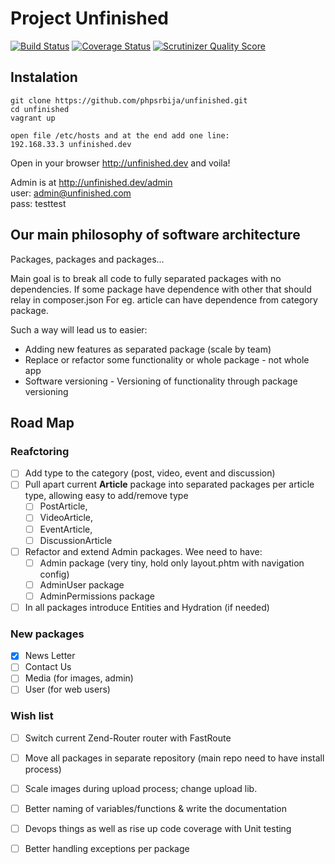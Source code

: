 # Project Unfinished

[![Build Status](https://travis-ci.org/phpsrbija/unfinished.svg?branch=master)](https://travis-ci.org/phpsrbija/unfinished)
[![Coverage Status](https://coveralls.io/repos/github/phpsrbija/unfinished/badge.svg?branch=master)](https://coveralls.io/github/phpsrbija/unfinished?branch=master)
[![Scrutinizer Quality Score](https://scrutinizer-ci.com/g/phpsrbija/unfinished/badges/quality-score.png?s=4023c984fc1163a44f4220cd7d57406643ced9f2)](https://scrutinizer-ci.com/g/phpsrbija/unfinished/)

## Instalation

```
git clone https://github.com/phpsrbija/unfinished.git
cd unfinished
vagrant up

open file /etc/hosts and at the end add one line: 
192.168.33.3 unfinished.dev
```

Open in your browser http://unfinished.dev and voila!

Admin is at http://unfinished.dev/admin  
user: admin@unfinished.com    
pass: testtest

## Our main philosophy of software architecture

Packages, packages and packages... 


Main goal is to break all code to fully separated packages with no dependencies. 
If some package have dependence with other that should relay in composer.json
For eg. article can have dependence from category package.

Such a way will lead us to easier: 
- Adding new features as separated package (scale by team)
- Replace or refactor some functionality or whole package - not whole app 
- Software versioning - Versioning of functionality through package versioning

## Road Map

### Reafctoring 

- [ ] Add type to the category (post, video, event and discussion)
- [ ] Pull apart current **Article** package into separated packages per article type, allowing easy to add/remove type
     - [ ] PostArticle, 
     - [ ] VideoArticle, 
     - [ ] EventArticle, 
     - [ ] DiscussionArticle
     
- [ ] Refactor and extend Admin packages. Wee need to have:
     - [ ] Admin package (very tiny, hold only layout.phtm with navigation config)
     - [ ] AdminUser package
     - [ ] AdminPermissions package

- [ ] In all packages introduce Entities and Hydration (if needed)

### New packages
- [x] News Letter
- [ ] Contact Us
- [ ] Media (for images, admin)
- [ ] User (for web users)

### Wish list
- [ ] Switch current Zend-Router router with FastRoute 
- [ ] Move all packages in separate repository (main repo need to have install process)
- [ ] Scale images during upload process; change upload lib.
- [ ] Better naming of variables/functions & write the documentation
- [ ] Devops things as well as rise up code coverage with Unit testing
- [ ] Better handling exceptions per package

